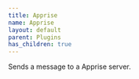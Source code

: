 ```yaml
---
title: Apprise
name: Apprise
layout: default
parent: Plugins
has_children: true
---
```


Sends a message to a Apprise server.